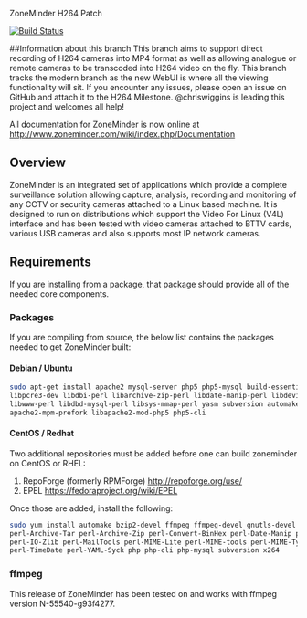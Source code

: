 ZoneMinder H264 Patch

[![Build Status](https://travis-ci.org/ZoneMinder/ZoneMinder.png?branch=feature-h264-videostorage)](https://travis-ci.org/ZoneMinder/ZoneMinder)

##Information about this branch
This branch aims to support direct recording of H264 cameras into MP4 format as well as allowing analogue or remote cameras to be transcoded into H264 video on the fly. This branch tracks the modern branch as the new WebUI is where all the viewing functionality will sit. If you encounter any issues, please open an issue on GitHub and attach it to the H264 Milestone. @chriswiggins is leading this project and welcomes all help!


All documentation for ZoneMinder is now online at http://www.zoneminder.com/wiki/index.php/Documentation

## Overview

ZoneMinder is an integrated set of applications which provide a complete surveillance solution allowing capture, analysis, recording and monitoring of any CCTV or security cameras attached to a Linux based machine. It is designed to run on distributions which support the Video For Linux (V4L) interface and has been tested with video cameras attached to BTTV cards, various USB cameras and also supports most IP network cameras. 

## Requirements

If you are installing from a package, that package should provide all of the needed core components.

### Packages

If you are compiling from source, the below list contains the packages needed to get ZoneMinder built:

#### Debian / Ubuntu

```bash
sudo apt-get install apache2 mysql-server php5 php5-mysql build-essential libmysqlclient-dev libssl-dev libbz2-dev \
libpcre3-dev libdbi-perl libarchive-zip-perl libdate-manip-perl libdevice-serialport-perl libmime-perl libpcre3 \
libwww-perl libdbd-mysql-perl libsys-mmap-perl yasm subversion automake autoconf libjpeg-turbo8-dev libjpeg-turbo8 \
apache2-mpm-prefork libapache2-mod-php5 php5-cli
```

#### CentOS / Redhat

Two additional repositories must be added before one can build zoneminder on CentOS or RHEL:

1. RepoForge (formerly RPMForge) http://repoforge.org/use/
2. EPEL https://fedoraproject.org/wiki/EPEL

Once those are added, install the following:
```bash
sudo yum install automake bzip2-devel ffmpeg ffmpeg-devel gnutls-devel httpd libjpeg-turbo libjpeg-turbo-devel mysql-devel mysql-server pcre-devel \
perl-Archive-Tar perl-Archive-Zip perl-Convert-BinHex perl-Date-Manip perl-DBD-MySQL perl-DBI perl-Device-SerialPort perl-Email-Date-Format perl-IO-stringy \
perl-IO-Zlib perl-MailTools perl-MIME-Lite perl-MIME-tools perl-MIME-Types perl-Module-Load perl-Package-Constants perl-Sys-Mmap perl-Time-HiRes \
perl-TimeDate perl-YAML-Syck php php-cli php-mysql subversion x264
```

### ffmpeg

This release of ZoneMinder has been tested on and works with ffmpeg version N-55540-g93f4277.
